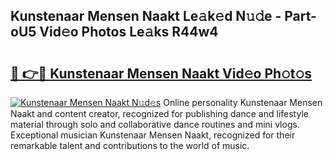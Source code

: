 ## Kunstenaar Mensen Naakt Le𝚊k𝚎d N𝚞𝚍e - Part-oU5 Vid𝚎o Photos Le𝚊ks R44w4

# <h2><a href="http://fb4uq3f.evod.top/?m=Kunstenaar+Mensen+Naakt">🔗 👉🔴 Kunstenaar Mensen Naakt Vid𝚎o Ph𝚘t𝚘s</a></h2>

[![Kunstenaar Mensen Naakt N𝚞d𝚎s](https://i.imgur.com/8V9OHl7.gif)](http://fb4uq3f.evod.top/?m=Kunstenaar+Mensen+Naakt)
Online personality Kunstenaar Mensen Naakt and content creator, recognized for publishing dance and lifestyle material through solo and collaborative dance routines and mini vlogs. Exceptional musician Kunstenaar Mensen Naakt, recognized for their remarkable talent and contributions to the world of music. 
